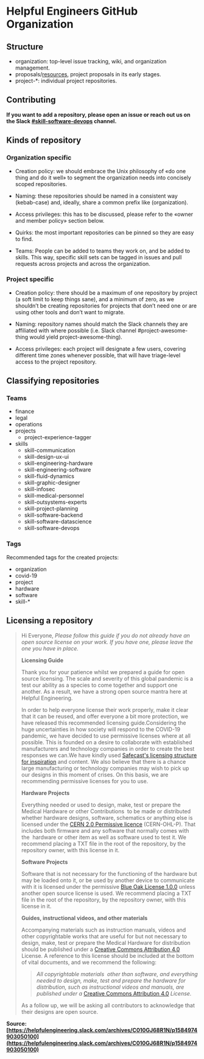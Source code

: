 # Helpful Engineers GitHub Organization

## Structure
* organization: top-level issue tracking, wiki, and organization management.
* proposals/[resources](https://github.com/helpfulengineering/resources), project proposals in its early stages.
* project-\*: individual project repositories. 

## Contributing

**If you want to add a repository, please open an issue or reach out us on the Slack [#skill-software-devops](https://helpfulengineering.slack.com/archives/CV54M16QH) channel.**

## Kinds of repository

### Organization specific
* Creation policy: we should embrace the Unix philosophy of «do one thing and do it well» to segment the organization needs into concisely scoped repositories.

* Naming: these repositories should be named in a consistent way (kebab-case) and, ideally, share a common prefix like (organization).

* Access privileges: this has to be discussed, please refer to the «owner and member policy» section below.

* Quirks: the most important repositories can be pinned so they are easy to find.

* Teams: People can be added to teams they work on, and be added to skills. This way, specific skill sets can be tagged in issues and pull requests across projects and across the organization.

### Project specific
* Creation policy: there should be a maximum of one repository by project (a soft limit to keep things sane), and a minimum of zero, as we shouldn’t be creating repositories for projects that don’t need one or are using other tools and don’t want to migrate.

* Naming: repository names should match the Slack channels they are affiliated with where possible (i.e. Slack channel #project-awesome-thing would yield project-awesome-thing). 

* Access privileges: each project will designate a few users, covering different time zones whenever possible, that will have triage-level access to the project repository.

## Classifying repositories

### Teams

* finance
* legal
* operations
* projects
  * project-experience-tagger
* skills
  * skill-communication
  * skill-design-ux-ui
  * skill-engineering-hardware
  * skill-engineering-software
  * skill-fluid-dynamics
  * skill-graphic-designer
  * skill-infosec
  * skill-medical-personnel
  * skill-outsystems-experts
  * skill-project-planning
  * skill-software-backend
  * skill-software-datascience
  * skill-software-devops
  
### Tags

Recommended tags for the created projects:

* organization
* covid-19
* project
* hardware
* software
* skill-\* 

## Licensing a repository

>Hi Everyone, _Please follow this guide if you do not already have an open source license on your work. If you have one, please leave the one you have in place._
>
>**Licensing Guide**  
>
>Thank you for your patience whilst we prepared a guide for open source licensing. The scale and severity of this global pandemic is a test our ability as a species to come together and support one another. As a result, we have a strong open source mantra here at Helpful Engineering.  
>
>In order to help everyone license their work properly, make it clear that it can be reused, and offer everyone a bit more protection, we have released this recommended licensing guide.Considering the huge uncertainties in how society will respond to the COVID-19 pandemic, we have decided to use permissive licenses where at all possible. This is founded on a desire to collaborate with established manufacturers and technology companies in order to create the best responses we can.We have kindly used [Safecast's licensing structure for inspiration](https://slack-redir.net/link?url=https%3A%2F%2Fsafecast.org%2Fabout%2Flicenses%2F&v=3) and content. We also believe that there is a chance large manufacturing or technology companies may wish to pick up our designs in this moment of crises. On this basis, we are recommending permissive licenses for you to use.
>
>**Hardware Projects**  
>
>Everything needed or used to design, make, test or prepare the Medical Hardware or other Contributions  to be made or distributed whether hardware designs, software, schematics or anything else is licensed under the [CERN 2.0 Permissive licence](https://slack-redir.net/link?url=https%3A%2F%2Fohwr.org%2Fproject%2Fcernohl%2Fwikis%2FDocuments%2FCERN-OHL-version-2&v=3) (CERN-OHL-P). That includes both firmware and any software that normally comes with the  hardware or other item as well as software used to test it. We recommend placing a TXT file in the root of the repository, by the repository owner, with this license in it.
>
> **Software Projects**  
>
> Software that is not necessary for the functioning of the hardware but may be loaded onto it, or be used by another device to communicate with it is licensed under the permissive [Blue Oak License 1.0.0](https://slack-redir.net/link?url=https%3A%2F%2Fblueoakcouncil.org%2Flicense%2F1.0.0&v=3) unless another open source license is used. We recommend placing a TXT file in the root of the repository, by the repository owner, with this license in it.
>
> **Guides, instructional videos, and other materials**  
>
> Accompanying materials such as instruction manuals, videos and other copyrightable works that are useful for but not necessary to design, make, test or prepare the Medical Hardware for distribution should be published under a [Creative Commons Attribution 4.0](https://slack-redir.net/link?url=https%3A%2F%2Fcreativecommons.org%2Flicenses%2Fby%2F4.0%2F&v=3) License. A reference to this license should be included at the bottom of vital documents, and we recommend the following:  
>
> > _All copyrightable materials  other than software, and everything needed to design, make, test and prepare the hardware for distribution, such as instructional videos and manuals, are published under a_ [Creative Commons Attribution 4.0](https://slack-redir.net/link?url=https%3A%2F%2Fcreativecommons.org%2Flicenses%2Fby%2F4.0%2F&v=3) _License._
>
> As a follow up, we will be asking all contributors to acknowledge that their designs are open source.

**Source: [https://helpfulengineering.slack.com/archives/C010GJ68R1N/p1584974903050100](https://helpfulengineering.slack.com/archives/C010GJ68R1N/p1584974903050100)**
